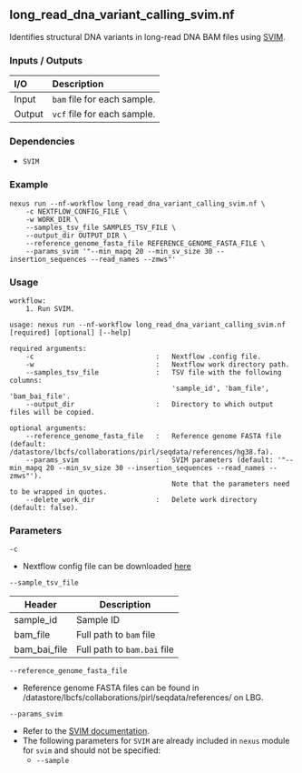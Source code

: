 ## long_read_dna_variant_calling_svim.nf

Identifies structural DNA variants in long-read DNA BAM files using [SVIM](https://github.com/eldariont/svim).

### Inputs / Outputs

| I/O    | Description                  |
|:-------|:-----------------------------|
| Input  | `bam` file for each sample.  | 
| Output | `vcf` file for each sample. |

### Dependencies

* `SVIM`

### Example

```
nexus run --nf-workflow long_read_dna_variant_calling_svim.nf \
    -c NEXTFLOW_CONFIG_FILE \
    -w WORK_DIR \
    --samples_tsv_file SAMPLES_TSV_FILE \
    --output_dir OUTPUT_DIR \
    --reference_genome_fasta_file REFERENCE_GENOME_FASTA_FILE \
    --params_svim '"--min_mapq 20 --min_sv_size 30 --insertion_sequences --read_names --zmws"'
```

### Usage

```
workflow:
    1. Run SVIM.

usage: nexus run --nf-workflow long_read_dna_variant_calling_svim.nf [required] [optional] [--help]

required arguments:
    -c                              :   Nextflow .config file.
    -w                              :   Nextflow work directory path.
    --samples_tsv_file              :   TSV file with the following columns:
                                        'sample_id', 'bam_file', 'bam_bai_file'.
    --output_dir                    :   Directory to which output files will be copied.

optional arguments:
    --reference_genome_fasta_file   :   Reference genome FASTA file (default: /datastore/lbcfs/collaborations/pirl/seqdata/references/hg38.fa).
    --params_svim                   :   SVIM parameters (default: '"--min_mapq 20 --min_sv_size 30 --insertion_sequences --read_names --zmws"').
                                        Note that the parameters need to be wrapped in quotes.
    --delete_work_dir               :   Delete work directory (default: false).
```

### Parameters

`-c`
* Nextflow config file can be downloaded [here](https://github.com/pirl-unc/nexus/tree/main/nextflow)

`--sample_tsv_file`

| Header       | Description                 |
|--------------|-----------------------------|
| sample_id    | Sample ID                   |
| bam_file     | Full path to `bam` file     |
| bam_bai_file | Full path to `bam.bai` file |

`--reference_genome_fasta_file`
* Reference genome FASTA files can be found in /datastore/lbcfs/collaborations/pirl/seqdata/references/ on LBG.

`--params_svim`
* Refer to the [SVIM documentation](https://github.com/eldariont/svim).
* The following parameters for `SVIM` are already included in `nexus` module for `svim` and should not be specified:
  * `--sample`
